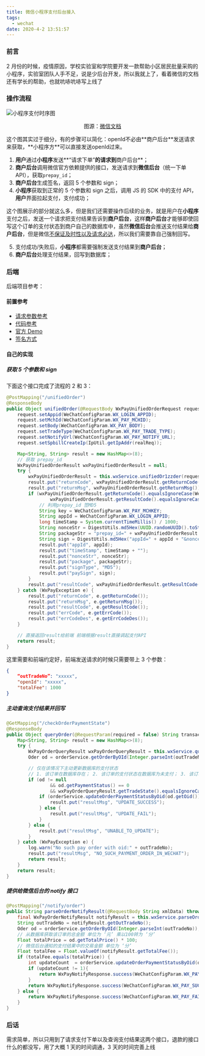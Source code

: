 ```yaml
---
title: 微信小程序支付后台接入
tags:
  - wechat
date: 2020-4-2 13:51:57
---
```


### 前言

2 月份的时候，疫情原因，学校实验室和学院要开发一款帮助小区居民批量采购的小程序，实验室团队人手不足，说是少后台开发，所以我就上了，看着微信的文档还有学长的帮助，也就吭哧吭哧写上线了

### 操作流程

![小程序支付时序图](https://pay.weixin.qq.com/wiki/doc/api/img/wxa-7-2.jpg)

<p style="text-align: center;">图源：<a href="https://pay.weixin.qq.com/wiki/doc/api/wxa/wxa_api.php?chapter=7_4&index=3" target="_blank">微信文档</a></p>
这个图其实过于细分，有的步骤可以简化：openId不必由**商户后台**发送请求来获取，**小程序方**可以直接发送openId过来。

1. **用户**通过**小程序**发送**“请求下单”**的请求到**商户后台**；
2. **商户后台**调用微信官方依赖提供的接口，发送请求到**微信后台**（统一下单 API），获取`prepay_id`；
3. **商户后台**生成签名，返回 5 个参数和 sign；
4. **小程序**获取到正常的 5 个参数和 sign 之后，调用 JS 的 SDK 中的支付 API，**用户**界面拉起支付，支付成功；

这个图展示的部分就这么多，但是我们还需要操作后续的业务，就是用户在**小程序**支付之后，发送一个请求把支付结果告诉到**商户后台**，这样**商户后台**才能够即使回写这个订单的支付状态到商户自己的数据库中，虽然**微信后台**会推送支付结果给**商户后台**，但是微信[不保证及时性以及请求必达](https://pay.weixin.qq.com/wiki/doc/api/wxa/wxa_api.php?chapter=9_7)，所以我们需要靠自己强制回写。

5. 支付成功/失败后，**小程序**都需要强制发送支付结果到**商户后台**；
6. **商户后台**处理支付结果，回写到数据库；

### 后端

后端项目参考：

#### 前置参考

- [请求参数参考](https://pay.weixin.qq.com/wiki/doc/api/wxa/wxa_api.php?chapter=9_1)
- [代码参考](https://github.com/Wechat-Group/WxJava/wiki/微信支付)
- [官方 Demo](https://github.com/binarywang/weixin-java-pay-demo/blob/5ea0ad02efb734751dce18eee35817af82c3ee13/src/main/java/com/github/binarywang/demo/wx/pay/controller/WxPayController.java#L106)
- [签名方式](https://pay.weixin.qq.com/wiki/doc/api/wxa/wxa_api.php?chapter=7_7&index=5)

#### 自己的实现

##### 获取 5 个参数和 sign

下面这个接口完成了流程的 2 和 3：

```java
@PostMapping("/unifiedOrder")
@ResponseBody
public Object unifiedOrder(@RequestBody WxPayUnifiedOrderRequest request, HttpServletRequest realReq) {
    request.setAppid(WeChatConfigParam.WX_LOGIN_APPID);
    request.setMchId(WeChatConfigParam.WX_PAY_MCHID);
    request.setBody(WeChatConfigParam.WX_PAY_BODY);
    request.setTradeType(WeChatConfigParam.WX_PAY_TRADE_TYPE);
    request.setNotifyUrl(WeChatConfigParam.WX_PAY_NOTIFY_URL);
    request.setSpbillCreateIp(IpUtil.getIpAddr(realReq));

    Map<String, String> result = new HashMap<>(8);
    // 获取 prepay_id
    WxPayUnifiedOrderResult wxPayUnifiedOrderResult = null;
    try {
        wxPayUnifiedOrderResult = this.wxService.unifiedOr1zzder(request);
        result.put("returnCode", wxPayUnifiedOrderResult.getReturnCode());
        result.put("returnMsg", wxPayUnifiedOrderResult.getReturnMsg());
        if (wxPayUnifiedOrderResult.getReturnCode().equalsIgnoreCase(WeChatConfigParam.WX_PAY_SUCCESS_FLAG) &&
                wxPayUnifiedOrderResult.getResultCode().equalsIgnoreCase(WeChatConfigParam.WX_PAY_SUCCESS_FLAG)) {
            // 利用prepay_id 签MD5
            String key = WeChatConfigParam.WX_PAY_MCHKEY;
            String appId = WeChatConfigParam.WX_LOGIN_APPID;
            long timeStamp = System.currentTimeMillis() / 1000;
            String nonceStr = DigestUtils.md5Hex(UUID.randomUUID().toString());
            String packageStr = "prepay_id=" + wxPayUnifiedOrderResult.getPrepayId();
            String sign = DigestUtils.md5Hex("appId=" + appId + "&nonceStr=" + nonceStr + "&package=" + packageStr + "&signType=MD5&timeStamp=" + timeStamp + "&key=" + key);
            result.put("appId", appId);
            result.put("timeStamp", timeStamp + "");
            result.put("nonceStr", nonceStr);
            result.put("package", packageStr);
            result.put("signType", "MD5");
            result.put("paySign", sign);
        }
        result.put("resultCode", wxPayUnifiedOrderResult.getResultCode());
    } catch (WxPayException e) {
        result.put("returnCode", e.getReturnCode());
        result.put("returnMsg", e.getReturnMsg());
        result.put("resultCode", e.getResultCode());
        result.put("errCode", e.getErrCode());
        result.put("errCodeDes", e.getErrCodeDes());
    }

    // 直接返回result给前端 前端根据result直接调起支付API
    return result;
}
```

这里需要和前端约定好，前端发送请求的时候只需要带上 3 个参数：

```json
{
	“outTradeNo”: "xxxxx",
    "openId": "xxxxx",
    "totalFee": 1000
}
```

##### 主动查询支付结果并回写

```java
@GetMapping("/checkOrderPaymentState")
@ResponseBody
public Object queryOrder(@RequestParam(required = false) String transactionId, @RequestParam String outTradeNo) {
    Map<String, String> result = new HashMap<>(8);
    try {
        WxPayOrderQueryResult wxPayOrderQueryResult = this.wxService.queryOrder(transactionId, outTradeNo);
        Oder od = orderService.getOrderByOId(Integer.parseInt(outTradeNo));

        // 仅在该情况下主动更新数据库的支付状态
        // 1. 该订单在数据库存在； 2. 该订单的支付状态在数据库为未支付； 3. 该订单的支付状态在微信数据库为已支付
        if (od != null
                && od.getPaymentStatus() == 0
                && wxPayOrderQueryResult.getTradeState().equalsIgnoreCase(WeChatConfigParam.WX_PAY_SUCCESS_FLAG)) {
            if (orderService.updateOrderPaymentStatusByOid(od.getOid()) == 1) {
                result.put("resultMsg", "UPDATE_SUCCESS");
            } else {
                result.put("resultMsg", "UPDATE_FAIL");
            }
        } else {
            result.put("resultMsg", "UNABLE_TO_UPDATE");
        }
    } catch (WxPayException e) {
        log.warn("No such pay order with oid:" + outTradeNo);
        result.put("resultMsg", "NO_SUCH_PAYMENT_ORDER_IN_WECHAT");
        return result;
    }
    return result;
}
```

##### 提供给微信后台的 notify 接口

```java
@PostMapping("/notify/order")
public String parseOrderNotifyResult(@RequestBody String xmlData) throws WxPayException {
    final WxPayOrderNotifyResult notifyResult = this.wxService.parseOrderNotifyResult(xmlData);
    String outTradeNo = notifyResult.getOutTradeNo();
    Oder od = orderService.getOrderByOId(Integer.parseInt(outTradeNo));
    // 从数据库获取该订单的总金额 单位为 ‘元’ 乘以100转为 ‘分’
    Float totalPrice = od.getTotalPrice() * 100;
    // 微信后台通知的支付结果中的交易金额 单位为 ‘分’
    Float totalFee = Float.valueOf(notifyResult.getTotalFee());
    if (totalFee.equals(totalPrice)) {
        int updateCount  = orderService.updateOrderPaymentStatusByOid(od.getOid());
        if (updateCount != 1){
            return WxPayNotifyResponse.success(WeChatConfigParam.WX_PAY_FAIL_FLAG);
        }
        return WxPayNotifyResponse.success(WeChatConfigParam.WX_PAY_SUCCESS_FLAG);
    } else {
        return WxPayNotifyResponse.success(WeChatConfigParam.WX_PAY_FAIL_FLAG);
    }
}
```

### 后话

需求简单，所以只用到了请求支付下单以及查询支付结果这两个接口，退款的接口什么的都没写，用了大概 1 天的时间调通，3 天的时间完善上线
